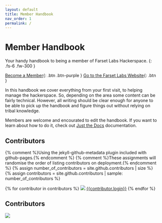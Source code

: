 ```yaml
---
layout: default
title: Member Handbook
nav_order: 1
permalink: /
---
```


# Member Handbook

Your handy handbook to being a member of Farset Labs Hackerspace.
{: .fs-6 .fw-300 }

[Become a Member](https://farsetlabs.spaces.nexudus.com/){: .btn .btn-purple }
[Go to the Farset Labs Website](https://www.farsetlabs.org.uk){: .btn }

In this handbook we cover everything from your first visit, to helping manage the hackerspace. So, depending on the area some content can be fairly technical. However, all writing should be clear enough for anyone to be able to pick up the handbook and figure things out without relying on tribal knowledge.

Members are welcome and encourated to edit the handbook. If you want to learn about how to do it, check out [Just the Docs](https://github.com/just-the-docs/just-the-docs) documentation.

## Contributors

{% comment %}Using the jekyll-github-metadata plugin included with github-pages.{% endcomment %}
{% comment %}These assignments will randomise the order of listing contributors on deployment.{% endcomment %}
{% assign number_of_contributors = site.github.contributors | size %}
{% assign contributors = site.github.contributors | sample: number_of_contributors %}

{% for contributor in contributors %}
![]({{contributors.avatar_url}})
[{{contributor.login}}]({{contributor.html_url}})
{% endfor %}

## Contributors

<a href="https://github.com/farsetlabs/member-handbook/graphs/contributors">
  <img src="https://contrib.rocks/image?repo=farsetlabs/member-handbook"/>
</a>
